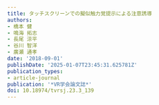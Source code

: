 ```yaml
---
title: タッチスクリーンでの擬似触力覚提示による注意誘導
authors:
- 橋本 健 
- 鳴海 拓志 
- 長尾 涼平 
- 谷川 智洋
- 廣瀬 通孝 
date: '2018-09-01'
publishDate: '2025-01-07T23:45:31.625781Z'
publication_types:
- article-journal
publication: '*VR学会論文誌*'
doi: 10.18974/tvrsj.23.3_139
---
```


